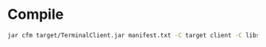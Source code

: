 
# Compile

```bash
jar cfm target/TerminalClient.jar manifest.txt -C target client -C libs jl1.0.1.jar
```

